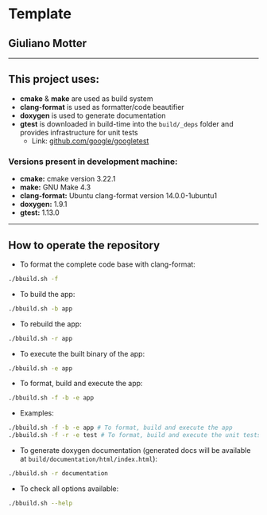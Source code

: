 # Template
## Giuliano Motter

___

## This project uses:
- **cmake** & **make** are used as build system
- **clang-format** is used as formatter/code beautifier
- **doxygen** is used to generate documentation
- **gtest** is downloaded in build-time into the `build/_deps` folder and provides infrastructure for unit tests
    - Link: [github.com/google/googletest](https://github.com/google/googletest)

### Versions present in development machine:
- **cmake:** cmake version 3.22.1
- **make:** GNU Make 4.3
- **clang-format:** Ubuntu clang-format version 14.0.0-1ubuntu1
- **doxygen:** 1.9.1
- **gtest:** 1.13.0

___

## How to operate the repository
- To format the complete code base with clang-format:
```bash
./bbuild.sh -f
```

- To build the app:
```bash
./bbuild.sh -b app
```

- To rebuild the app:
```bash
./bbuild.sh -r app
```

- To execute the built binary of the app:
```bash
./bbuild.sh -e app
```

- To format, build and execute the app:
```bash
./bbuild.sh -f -b -e app
```

- Examples: 
```bash
./bbuild.sh -f -b -e app # To format, build and execute the app
./bbuild.sh -f -r -e test # To format, build and execute the unit tests
```

- To generate doxygen documentation (generated docs will be available at `build/documentation/html/index.html`):
```bash
./bbuild.sh -r documentation
```

- To check all options available:
```bash
./bbuild.sh --help
```
